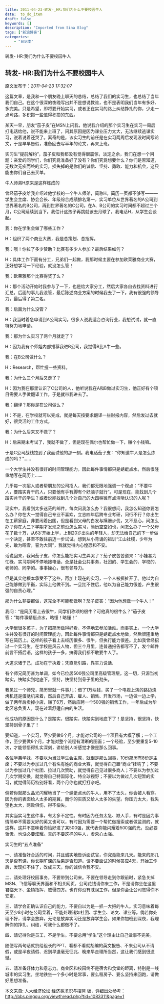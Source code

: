 ```yaml
---
title: 2011-04-23-转发-_HR:我们为什么不要校园牛人
date:  to_do_item
draft: false
keywords: []
description: "Imported from Sina Blog"
tags: ["新浪博客"]
categories: 
    - "日记本"
---
```

转发- HR:我们为什么不要校园牛人
## 转发- HR:我们为什么不要校园牛人

 原文发布于：*2011-04-23 17:32:07*

这篇文章，是我和一个朋友晚上聊天的总结，总结了我们的实习生，也总结了当年我们自己。在这个很深的夜晚写出并不是想说教谁，也不是表明我们当年有多好、多完美。只是希望，即将要开始实习，或者正在实习的路上纠结挣扎的你，少走一点弯路，多积攒一些值得积攒的东西。

某天一早，朋友&ldquo;茄子皮&rdquo;在MSN上闪我，他说我介绍的那个实习生在实习一周后打电话给他，说不能来上班了，问其原因是因为课业压力太大，无法继续逃课实习，说着说着还哭了。离奇的是，该实习生的前任是在实习两周后发现没时间写论文，于是早早告假，准备回去写半年的论文，再来上班。

实习生&ldquo;提前解约&rdquo;，茄子皮和我都没有觉得很震惊，淡定之余，我们在想一个问题：亲爱的同学们，你们究竟准备好了没有？你们究竟想要什么？你们是否知道，无数次无疾而终的实习，损失掉的是你们的诚信、坚持、勇敢、能力和机会，这只能由你们自己去买单。

牛人师弟H原来是这样炼成的

曾经茄子皮给我介绍过他学校的一个牛人师弟，简称H。简历一页都不够写&mdash;&mdash;&mdash;学生会主席、协会会长、年级综合成绩排名第一，实习单位从世界著名的A公司到世界著名的B公司，再到世界著名的C公司，在A、B公司的实习时间都不超过三个月，C公司延续到当下，我估计这孩子再跳就该去月球了。我电话H，从学生会谈起。

我：你在学生会做了哪些工作？

H：组织了两个商业大赛，我是总策划、总指挥。

我：哦！你拉了多少赞助？比赛有多少人参加？最后结果如何？

H：具体工作下面有分工，兄弟们一起做，我那时候主要在参加欧莱雅商业大赛，正好想学习一下经验，就没怎么管！

我：欧莱雅那个比赛得奖了么？

H：那个活动开始时我参与了一下，也是给大家分工，然后大家各自去找资料进行汇总，后面的事儿我没管，最后陈述商业方案的时候我去了一下，我有很强的领导力，最后得了第二名。

我：后面为什么没管？

H：我当时着急申请到A公司实习，很多人说我适合咨询行业，我想试试，就一直特努力地申请。

我：那为什么实习了两个月就走了？

H：因为我有个师姐内部推荐我进B公司，我觉得B比A牛一些。

我：在B公司做什么？

H：Research，帮忙搜一些资料。

我：为什么三个月后又走了？

H：因为我在那里认识了C公司的人，他听说我在A和B做过实习生，他正好有个项目需要人手做翻译工作，于是就带我进去了。

我：翻译？那你是在公司做么？

H：不是，在学校就可以完成，就是每天按要求翻译一些财报内容，然后发过去就好，很灵活的工作方式。

我：为什么后来又不做了？

H：后来期末考试了，我就不做了，但是现在偶尔也帮忙做一下，赚个小钱嘛。

于是C公司战线拉到了我面试他的那一刻。我电话茄子皮：&ldquo;你知道牛人是怎么炼成的吗？&rdquo;&hellip;&hellip;

一个大学生并没有很好的时间管理能力，因此每件事情都只是蜻蜓点水，然后很隆重地写在简历上&hellip;&hellip;

几乎每一次招人或者帮朋友的公司招人，我们都无限地强调一个观点：&ldquo;不要牛人，要踏实肯干的人，只要他有手有脚有个好脑子就行&rdquo;。可是现在，能找到几个踏实肯干的学生？或者说能找到几个对自己的大四稍微有点清晰认识的人呢？

现实中，我看到太多迷茫的邮件，每次问我怎么办？我很想问，我怎么知道你要怎么办？你在大一觉得自己专业不喜欢，立志四年后跨专业考研，问行不行？你出生在工薪家庭，非要闹着出国，但是看到父母的白发与蹒跚步伐，又不忍心，问怎么办？你在大三下学期才发现之前没怎么实习，简历空空如也，问怎么办？一个父母花了数十万，从6岁开始上学，上到20岁出头的年轻人，却无法给自己的下一步做一个决定，甚至不敢往前迈一步试试。想到从小背诵的祖训&ldquo;江山社稷，少年为先，敢为昭雪，誓为大同&rdquo;，我就觉得内心惶恐和不安。

话说回来，我问茄子皮，你怎么能把实习生弄哭了？茄子皮苦苦道来：&ldquo;小娃甚为忙碌，实习期间不停地接电话，全是社会公共事务，社团的、学生会的、学校的、老师的、同学的。事事操心，很有领导力。

但是其实他根本承受不了这些，再加上现在的实习，一个人被撕扯开了。他以为自己能够做到平衡，实际上他做不到。一旦扛不住后，他以为自己能力很差，产生很强的自责心理。&rdquo;

那为什么非要都做，这完全不可能都做啊？茄子皮答：&ldquo;因为他想做一个牛人！&rdquo;

我问：&ldquo;是简历看上去很牛，同学们称颂的很牛？可他真的很牛么？&rdquo;茄子皮答：&ldquo;每件事蜻蜓点水，略懂！略懂！&rdquo;

大学里很多孩子，为了把简历做得好看，不停地去参加活动。而事实上，一个大学生并没有很好的时间管理能力，因此每件事情都只是蜻蜓点水地做，然后很隆重地写在简历上。这样的孩子看上去经历很多、很牛，但执行能力很差。比如我曾经招过一个实习生，在学校是风云人物，但三个月里，连普通报告都写不了，发个邮件前言不搭后语，这样的孩子一多，搞得我们都不敢要牛人了。

大道求诸于己，成功在于执着；凭直觉引路，靠实力说话.&#160;

有个师兄简历甚为单调，如今已位居500强公司里高级管理层。这一切，只源当初踏实，快踏实到地底下，坚持，快坚持到骨子里的劲头。

我见过一个师兄，简历里就一件事儿：借了1万块钱，买了一个电视上演的路边烧烤机还是蛋挞机来着，然后自己开店、雇人、销售、开发市场，一边做一边上学，做了两年后卖掉小店，赚了6万，然后应聘一个500强的销售工作，一年后成为华北区总负责人，现在过着舒适自由的生活。

他成功的原因是什么？是踏实，很踏实，快踏实到地底下了！是坚持，很坚持，快坚持到骨子里了！

要知道，一个实习，至少要做6个月，才能对公司的一个项目有大概了解；一个工作，至少要做6个月，才能对整个流程有清晰的图画；一个经验，至少要重复5-10次，才能领悟得扎实深刻，讲给别人听感觉才像是那么回事。

各位学弟学妹，不要以为当过学生会主席，就很是那么回事，10份简历有8份是主席；不要以为参加过几个有名有姓的商业大赛，就觉得自己跟&ldquo;商业&rdquo;挂钩了；不要以为参加过几个社团、拉过几次赞助，就觉得自己见过很多商人；不要以为参加过几次学期交换，就觉得自己特国际化、特全球视野；不要以为做过几次短暂的实习，就觉得简历特别好看，两个月你也就打打杂吧。

倘若你就那么晶光闪耀地当了一个蜻蜓点水的牛人，用不了太久，你会被人看穿。因为你的表面给人太多的期冀，而你的实质又给人太多的失望。你压力太大，我失望也太大，两败俱伤，得不偿失。

其实当实习生这件事，有太多不定性。有时因为任务太急、缺人手，有时是因为事情简单不需要太好的英文也可以，有时因为需要一个帮忙做搜索或者做监测的，就这样。这并不意味着你恰好进了某500强，就代表你能闪耀着500强的光，没必要骄傲，也没必要炫耀。真的不要这样的牛人，虚荣心太强。&#160;

实习生的&ldquo;五点准备&rdquo;

一、请准备好合适的时间，并且诚实地告诉面试官，你究竟能来几天。能来的那几天是否有课，你长期旷课的后果是否知道。请不要面试的时候答应4天，开始工作后，发现扛不住了，改成三天。你的诚信令我不安。

二、请处理好校园事务，不要带到公司来。不要在领导走到你跟前时，紧急关掉MSN、飞信等聊天界面和不相关网页，公司花钱请你来工作，不是请你坐在这里君临天下、坐镇指挥、威慑四方。也许你没有耽误工作，但是你会让公司觉得你不安定。

三、请学会正确认识自己的能力，不要自以为是一抓一大把的牛人。实习意味着每天至少8小时在公司呆着，不能处理诸如社团、学生会、论文、课业等。倘若你处理不好，请学会放弃，无论是放弃实习还是放弃学生会。如果你加班到深夜，我理解你的挣扎、纠结，可我什么都做不了。

四、请记得你是员工，不是学生。不要总用&ldquo;学生&rdquo;这个理由让自己做事不完美。

随便写两句话就扔给组长的PPT、看都不看就胡编的英文报告、不来公司从不请假，或是半夜请假、迟到早退毫无征兆、晚来早走理所当然，这让我们感到很遗憾。

五、请准备好体力和意志力。商业区和校园终不是宿舍和食堂的距离，特别是一线城市的实习生，坐地铁坐一个多小时是常事，要么租房子、要么坚持来回跑，请做好思想准备。

本文来自: 人大经济论坛 经济类求职与招聘
版，详细出处参考：http://bbs.pinggu.org/viewthread.php?tid=1083311&page=1


